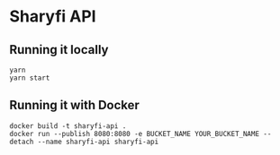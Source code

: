 # Sharyfi API

## Running it locally

```
yarn
yarn start
```

## Running it with Docker

```
docker build -t sharyfi-api .
docker run --publish 8080:8080 -e BUCKET_NAME YOUR_BUCKET_NAME --detach --name sharyfi-api sharyfi-api
```
